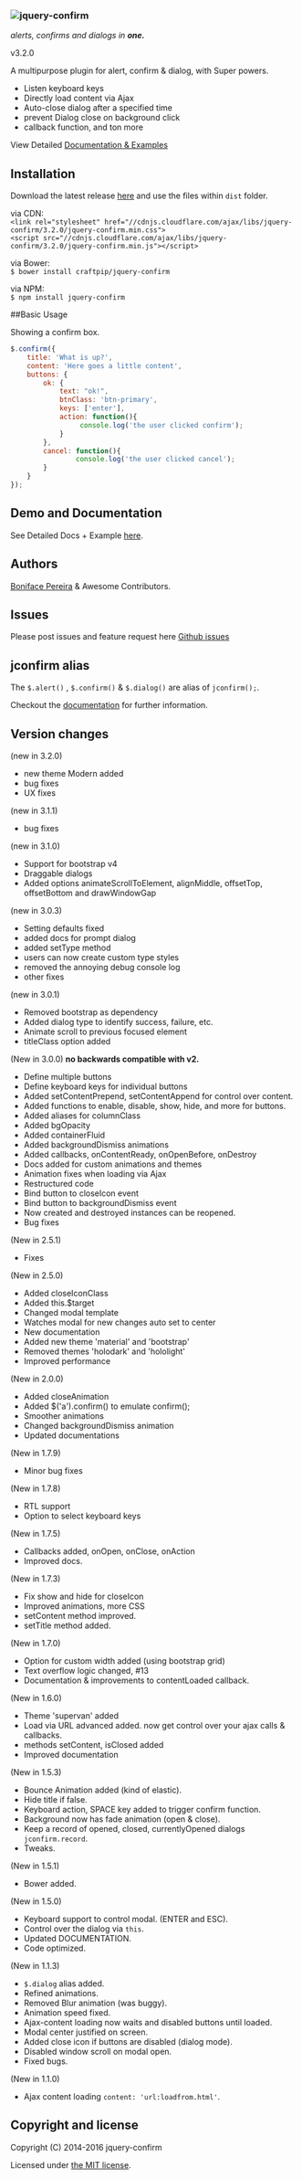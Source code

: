 ### ![jquery-confirm](https://raw.githubusercontent.com/craftpip/jquery-confirm/master/jquery-confirm.png "jquery-confirm")
*alerts, confirms and dialogs in* ***one.***

v3.2.0

A multipurpose plugin for alert, confirm & dialog, with Super powers.

* Listen keyboard keys 
* Directly load content via Ajax 
* Auto-close dialog after a specified time 
* prevent Dialog close on background click
* callback function, and ton more

View Detailed [Documentation & Examples](http://craftpip.github.io/jquery-confirm)

## Installation

Download the latest release [here](https://github.com/craftpip/jquery-confirm/archive/master.zip) and use the files within `dist` folder.

via CDN:  
`<link rel="stylesheet" href="//cdnjs.cloudflare.com/ajax/libs/jquery-confirm/3.2.0/jquery-confirm.min.css">`  
`<script src="//cdnjs.cloudflare.com/ajax/libs/jquery-confirm/3.2.0/jquery-confirm.min.js"></script>`

via Bower:  
`$ bower install craftpip/jquery-confirm`

via NPM:  
`$ npm install jquery-confirm`

##Basic Usage

Showing a confirm box.
```js
$.confirm({
    title: 'What is up?',
    content: 'Here goes a little content',
    buttons: {   
        ok: {
            text: "ok!",
            btnClass: 'btn-primary',
            keys: ['enter'],
            action: function(){
                 console.log('the user clicked confirm');
            }
        },
        cancel: function(){
                console.log('the user clicked cancel');
        }
    }
});
```

## Demo and Documentation

See Detailed Docs + Example [here](http://craftpip.github.io/jquery-confirm).

## Authors

[Boniface Pereira](https://github.com/craftpip) & Awesome Contributors.

## Issues

Please post issues and feature request here [Github issues](https://github.com/craftpip/jquery-confirm/issues)

## jconfirm alias

The `$.alert()` , `$.confirm()` & `$.dialog()` are alias of `jconfirm();`.

Checkout the [documentation](http://craftpip.github.io/jquery-confirm) for further information.

## Version changes

(new in 3.2.0)
* new theme Modern added
* bug fixes
* UX fixes

(new in 3.1.1)
* bug fixes

(new in 3.1.0)
* Support for bootstrap v4
* Draggable dialogs
* Added options animateScrollToElement, alignMiddle, offsetTop, offsetBottom and drawWindowGap

(new in 3.0.3)
* Setting defaults fixed
* added docs for prompt dialog
* added setType method
* users can now create custom type styles
* removed the annoying debug console log
* other fixes

(new in 3.0.1)
* Removed bootstrap as dependency
* Added dialog type to identify success, failure, etc.
* Animate scroll to previous focused element
* titleClass option added

(New in 3.0.0) **no backwards compatible with v2.**
* Define multiple buttons
* Define keyboard keys for individual buttons
* Added setContentPrepend, setContentAppend for control over content.
* Added functions to enable, disable, show, hide, and more for buttons.
* Added aliases for columnClass
* Added bgOpacity
* Added containerFluid
* Added backgroundDismiss animations
* Added callbacks, onContentReady, onOpenBefore, onDestroy
* Docs added for custom animations and themes
* Animation fixes when loading via Ajax
* Restructured code
* Bind button to closeIcon event
* Bind button to backgroundDismiss event
* Now created and destroyed instances can be reopened. 
* Bug fixes

(New in 2.5.1)
* Fixes

(New in 2.5.0)
* Added closeIconClass
* Added this.$target
* Changed modal template
* Watches modal for new changes auto set to center
* New documentation
* Added new theme 'material' and 'bootstrap'
* Removed themes 'holodark' and 'hololight'
* Improved performance

(New in 2.0.0)
* Added closeAnimation
* Added $('a').confirm() to emulate confirm();
* Smoother animations
* Changed backgroundDismiss animation
* Updated documentations

(New in 1.7.9)
* Minor bug fixes

(New in 1.7.8)
* RTL support
* Option to select keyboard keys

(New in 1.7.5)
* Callbacks added, onOpen, onClose, onAction
* Improved docs.

(New in 1.7.3)
* Fix show and hide for closeIcon
* Improved animations, more CSS
* setContent method improved.
* setTitle method added.

(New in 1.7.0)
* Option for custom width added (using bootstrap grid)
* Text overflow logic changed, #13
* Documentation & improvements to contentLoaded callback.

(New in 1.6.0)
* Theme 'supervan' added
* Load via URL advanced added. now get control over your ajax calls & callbacks.
* methods setContent, isClosed added
* Improved documentation

(New in 1.5.3)
* Bounce Animation added (kind of elastic).
* Hide title if false.
* Keyboard action, SPACE key added to trigger confirm function.
* Background now has fade animation (open & close).
* Keep a record of opened, closed, currentlyOpened dialogs `jconfirm.record`.
* Tweaks.

(New in 1.5.1)
* Bower added.

(New in 1.5.0)
* Keyboard support to control modal. (ENTER and ESC).
* Control over the dialog via `this`.
* Updated DOCUMENTATION.
* Code optimized.

(New in 1.1.3)
* `$.dialog` alias added.
* Refined animations.
* Removed Blur animation (was buggy).
* Animation speed fixed.
* Ajax-content loading now waits and disabled buttons until loaded.
* Modal center justified on screen.
* Added close icon if buttons are disabled (dialog mode).
* Disabled window scroll on modal open.
* Fixed bugs.

(New in 1.1.0)
* Ajax content loading `content: 'url:loadfrom.html'`.

## Copyright and license

Copyright (C) 2014-2016 jquery-confirm

Licensed under [the MIT license](LICENSE).

